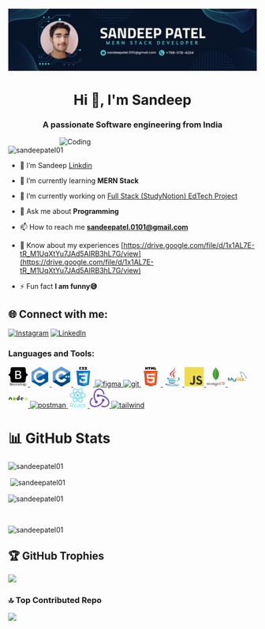 ![logo](https://github.com/sandeepatel01/sandeepatel01/blob/main/Sandeep%20patel.png)


<h1 align="center">Hi 👋, I'm Sandeep </h1>
<h3 align="center">A passionate Software engineering from India</h3>

<img align="right" alt="Coding" width="400" src="https://camo.githubusercontent.com/cae12fddd9d6982901d82580bdf321d81fb299141098ca1c2d4891870827bf17/68747470733a2f2f6d69726f2e6d656469756d2e636f6d2f6d61782f313336302f302a37513379765349765f7430696f4a2d5a2e676966">

<p align="left"> <img src="https://komarev.com/ghpvc/?username=sandeepatel01&label=Profile%20views&color=0e75b6&style=flat" alt="sandeepatel01" /> </p>

- 🤝 I’m Sandeep [Linkdin](https://www.linkedin.com/in/sandeepatel01/)

- 🌱 I’m currently learning **MERN Stack**

- 🔭 I’m currently working on [Full Stack (StudyNotion) EdTech Project](https://www.figma.com/file/Mikd0FjHKAofUlWQSi70nf/StudyNotion_shared?type=design&node-id=1-5&t=0z3WM2ZKxLNAkA7J-0)

- 💬 Ask me about **Programming**

- 📫 How to reach me **sandeepatel.0101@gmail.com**

- 📄 Know about my experiences [https://drive.google.com/file/d/1x1AL7E-tR_M1UqXtYu7JAd5AIRB3hL7G/view](https://drive.google.com/file/d/1x1AL7E-tR_M1UqXtYu7JAd5AIRB3hL7G/view)

- ⚡ Fun fact **I am funny😅**

## 🌐 Connect with me:
[![Instagram](https://img.shields.io/badge/Instagram-%23E4405F.svg?logo=Instagram&logoColor=white)](https://instagram.com/sandeepatel.0) [![LinkedIn](https://img.shields.io/badge/LinkedIn-%230077B5.svg?logo=linkedin&logoColor=white)](https://www.linkedin.com/in/sandeepatel01/)


<h3 align="left">Languages and Tools:</h3>
<p align="left"> <a href="https://getbootstrap.com" target="_blank" rel="noreferrer"> <img src="https://raw.githubusercontent.com/devicons/devicon/master/icons/bootstrap/bootstrap-plain-wordmark.svg" alt="bootstrap" width="40" height="40"/> </a> <a href="https://www.cprogramming.com/" target="_blank" rel="noreferrer"> <img src="https://raw.githubusercontent.com/devicons/devicon/master/icons/c/c-original.svg" alt="c" width="40" height="40"/> </a> <a href="https://www.w3schools.com/cpp/" target="_blank" rel="noreferrer"> <img src="https://raw.githubusercontent.com/devicons/devicon/master/icons/cplusplus/cplusplus-original.svg" alt="cplusplus" width="40" height="40"/> </a> <a href="https://www.w3schools.com/css/" target="_blank" rel="noreferrer"> <img src="https://raw.githubusercontent.com/devicons/devicon/master/icons/css3/css3-original-wordmark.svg" alt="css3" width="40" height="40"/> </a> <a href="https://www.figma.com/" target="_blank" rel="noreferrer"> <img src="https://www.vectorlogo.zone/logos/figma/figma-icon.svg" alt="figma" width="40" height="40"/> </a> <a href="https://git-scm.com/" target="_blank" rel="noreferrer"> <img src="https://www.vectorlogo.zone/logos/git-scm/git-scm-icon.svg" alt="git" width="40" height="40"/> </a> <a href="https://www.w3.org/html/" target="_blank" rel="noreferrer"> <img src="https://raw.githubusercontent.com/devicons/devicon/master/icons/html5/html5-original-wordmark.svg" alt="html5" width="40" height="40"/> </a> <a href="https://www.java.com" target="_blank" rel="noreferrer"> <img src="https://raw.githubusercontent.com/devicons/devicon/master/icons/java/java-original.svg" alt="java" width="40" height="40"/> </a> <a href="https://developer.mozilla.org/en-US/docs/Web/JavaScript" target="_blank" rel="noreferrer"> <img src="https://raw.githubusercontent.com/devicons/devicon/master/icons/javascript/javascript-original.svg" alt="javascript" width="40" height="40"/> </a> <a href="https://www.mongodb.com/" target="_blank" rel="noreferrer"> <img src="https://raw.githubusercontent.com/devicons/devicon/master/icons/mongodb/mongodb-original-wordmark.svg" alt="mongodb" width="40" height="40"/> </a> <a href="https://www.mysql.com/" target="_blank" rel="noreferrer"> <img src="https://raw.githubusercontent.com/devicons/devicon/master/icons/mysql/mysql-original-wordmark.svg" alt="mysql" width="40" height="40"/> </a> <a href="https://nodejs.org" target="_blank" rel="noreferrer"> <img src="https://raw.githubusercontent.com/devicons/devicon/master/icons/nodejs/nodejs-original-wordmark.svg" alt="nodejs" width="40" height="40"/> </a> <a href="https://postman.com" target="_blank" rel="noreferrer"> <img src="https://www.vectorlogo.zone/logos/getpostman/getpostman-icon.svg" alt="postman" width="40" height="40"/> </a> <a href="https://reactjs.org/" target="_blank" rel="noreferrer"> <img src="https://raw.githubusercontent.com/devicons/devicon/master/icons/react/react-original-wordmark.svg" alt="react" width="40" height="40"/> </a> <a href="https://redux.js.org" target="_blank" rel="noreferrer"> <img src="https://raw.githubusercontent.com/devicons/devicon/master/icons/redux/redux-original.svg" alt="redux" width="40" height="40"/> </a> <a href="https://tailwindcss.com/" target="_blank" rel="noreferrer"> <img src="https://www.vectorlogo.zone/logos/tailwindcss/tailwindcss-icon.svg" alt="tailwind" width="40" height="40"/> </a> </p>

# 📊 GitHub Stats

<p><img align="center" src="https://github-readme-streak-stats.herokuapp.com/?user=sandeepatel01&" alt="sandeepatel01" /></p>
<p>&nbsp;<img align="center" src="https://github-readme-stats.vercel.app/api?username=sandeepatel01&show_icons=true&locale=en" alt="sandeepatel01" /></p>
<p><img align="center" src="https://github-readme-stats.vercel.app/api/top-langs?username=sandeepatel01&show_icons=true&locale=en&layout=compact" alt="sandeepatel01" /></p><br/>

<p><img align="center" src="https://github-readme-streak-stats.vercel.app/?user=sandeepatel01&" alt="sandeepatel01" /></p>


## 🏆 GitHub Trophies
![](https://github-profile-trophy.vercel.app/?username=sandeepatel01&theme=radical&no-frame=false&no-bg=false&margin-w=4)

### 🔝 Top Contributed Repo
![](https://github-contributor-stats.vercel.app/api?username=sandeepatel01&limit=5&theme=dark&combine_all_yearly_contributions=true)

